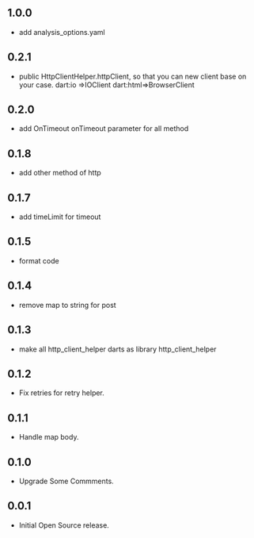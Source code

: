 ## 1.0.0

* add analysis_options.yaml
## 0.2.1

* public HttpClientHelper.httpClient, so that you can new client base on your case.
  dart:io =>IOClient
  dart:html=>BrowserClient

## 0.2.0

* add OnTimeout onTimeout parameter for all method

## 0.1.8

* add other method of http

## 0.1.7

* add timeLimit for timeout

## 0.1.5

* format code

## 0.1.4

* remove map to string for post

## 0.1.3

* make all http_client_helper darts as library http_client_helper

## 0.1.2

* Fix retries for retry helper.

## 0.1.1

* Handle map body.

## 0.1.0

* Upgrade Some Commments.

## 0.0.1

* Initial Open Source release.